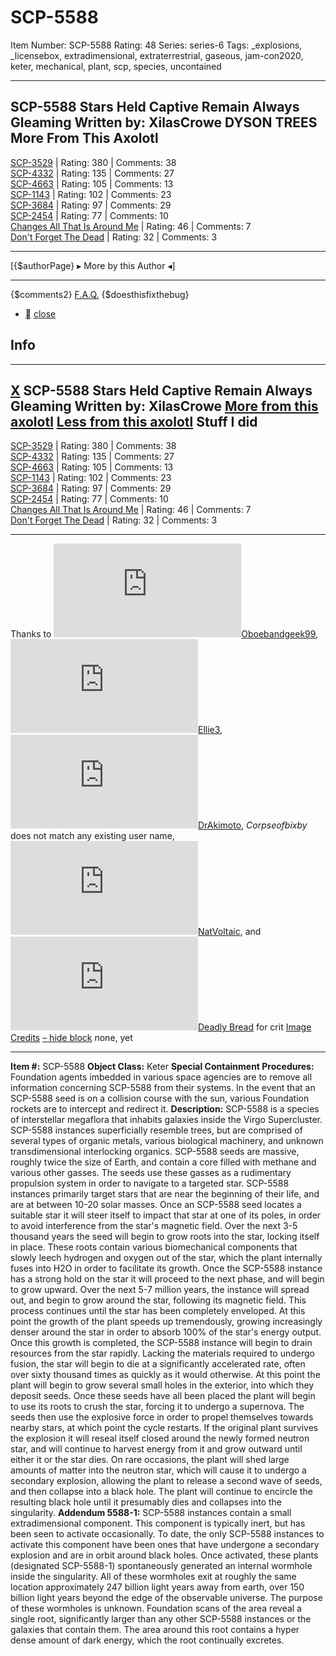 # SCP-5588
Item Number: SCP-5588
Rating: 48
Series: series-6
Tags: _explosions, _licensebox, extradimensional, extraterrestrial, gaseous, jam-con2020, keter, mechanical, plant, scp, species, uncontained

---

SCP-5588 Stars Held Captive Remain Always Gleaming
Written by: XilasCrowe
DYSON TREES
More From This Axolotl  
---  
[SCP-3529](/scp-3529) | Rating: 380 | Comments: 38  
[SCP-4332](/scp-4332) | Rating: 135 | Comments: 27  
[SCP-4663](/scp-4663) | Rating: 105 | Comments: 13  
[SCP-1143](/scp-1143) | Rating: 102 | Comments: 23  
[SCP-3684](/scp-3684) | Rating: 97 | Comments: 29  
[SCP-2454](/scp-2454) | Rating: 77 | Comments: 10  
[Changes All That Is Around Me](/what-i-do-for-myself) | Rating: 46 | Comments: 7  
[Don't Forget The Dead](/don-t-forget-the-dead) | Rating: 32 | Comments: 3  
* * *
[{$authorPage} ▸ More by this Author ◂]
* * *
{$comments2}
[F.A.Q.](https://scp-wiki.wikidot.com/component:info-ayers)
{$doesthisfixthebug}
  * [](javascript:;)
[close](javascript:;)
## Info
* * *
[X](javascript:;)
SCP-5588 Stars Held Captive Remain Always Gleaming
Written by: XilasCrowe
[More from this axolotl](javascript:;)
[Less from this axolotl](javascript:;)
Stuff I did  
---  
[SCP-3529](/scp-3529) | Rating: 380 | Comments: 38  
[SCP-4332](/scp-4332) | Rating: 135 | Comments: 27  
[SCP-4663](/scp-4663) | Rating: 105 | Comments: 13  
[SCP-1143](/scp-1143) | Rating: 102 | Comments: 23  
[SCP-3684](/scp-3684) | Rating: 97 | Comments: 29  
[SCP-2454](/scp-2454) | Rating: 77 | Comments: 10  
[Changes All That Is Around Me](/what-i-do-for-myself) | Rating: 46 | Comments: 7  
[Don't Forget The Dead](/don-t-forget-the-dead) | Rating: 32 | Comments: 3  
* * *
Thanks to [![Oboebandgeek99](https://www.wikidot.com/avatar.php?userid=1782920&amp;size=small&amp;timestamp=1720188520)](http://www.wikidot.com/user:info/oboebandgeek99)[Oboebandgeek99](http://www.wikidot.com/user:info/oboebandgeek99), [![Ellie3](https://www.wikidot.com/avatar.php?userid=3656445&amp;size=small&amp;timestamp=1720188520)](http://www.wikidot.com/user:info/ellie3)[Ellie3](http://www.wikidot.com/user:info/ellie3), [![DrAkimoto](https://www.wikidot.com/avatar.php?userid=5255688&amp;size=small&amp;timestamp=1720188520)](http://www.wikidot.com/user:info/drakimoto)[DrAkimoto](http://www.wikidot.com/user:info/drakimoto), _Corpseofbixby_ does not match any existing user name, [![NatVoltaic](https://www.wikidot.com/avatar.php?userid=2800867&amp;size=small&amp;timestamp=1720188520)](http://www.wikidot.com/user:info/natvoltaic)[NatVoltaic](http://www.wikidot.com/user:info/natvoltaic), and [![Deadly Bread](https://www.wikidot.com/avatar.php?userid=3988532&amp;size=small&amp;timestamp=1720188520)](http://www.wikidot.com/user:info/deadly-bread)[Deadly Bread](http://www.wikidot.com/user:info/deadly-bread) for crit
[Image Credits](javascript:;)
[– hide block](javascript:;)
none, yet
* * *

**Item #:** SCP-5588
**Object Class:** Keter
**Special Containment Procedures:** Foundation agents imbedded in various space agencies are to remove all information concerning SCP-5588 from their systems. In the event that an SCP-5588 seed is on a collision course with the sun, various Foundation rockets are to intercept and redirect it.
**Description:** SCP-5588 is a species of interstellar megaflora that inhabits galaxies inside the Virgo Supercluster. SCP-5588 instances superficially resemble trees, but are comprised of several types of organic metals, various biological machinery, and unknown transdimensional interlocking organics.
SCP-5588 seeds are massive, roughly twice the size of Earth, and contain a core filled with methane and various other gasses. The seeds use these gasses as a rudimentary propulsion system in order to navigate to a targeted star. SCP-5588 instances primarily target stars that are near the beginning of their life, and are at between 10-20 solar masses.
Once an SCP-5588 seed locates a suitable star it will steer itself to impact that star at one of its poles, in order to avoid interference from the star's magnetic field. Over the next 3-5 thousand years the seed will begin to grow roots into the star, locking itself in place. These roots contain various biomechanical components that slowly leech hydrogen and oxygen out of the star, which the plant internally fuses into H2O in order to facilitate its growth. Once the SCP-5588 instance has a strong hold on the star it will proceed to the next phase, and will begin to grow upward.
Over the next 5-7 million years, the instance will spread out, and begin to grow around the star, following its magnetic field. This process continues until the star has been completely enveloped. At this point the growth of the plant speeds up tremendously, growing increasingly denser around the star in order to absorb 100% of the star's energy output.
Once this growth is completed, the SCP-5588 instance will begin to drain resources from the star rapidly. Lacking the materials required to undergo fusion, the star will begin to die at a significantly accelerated rate, often over sixty thousand times as quickly as it would otherwise. At this point the plant will begin to grow several small holes in the exterior, into which they deposit seeds. Once these seeds have all been placed the plant will begin to use its roots to crush the star, forcing it to undergo a supernova. The seeds then use the explosive force in order to propel themselves towards nearby stars, at which point the cycle restarts.
If the original plant survives the explosion it will reseal itself closed around the newly formed neutron star, and will continue to harvest energy from it and grow outward until either it or the star dies. On rare occasions, the plant will shed large amounts of matter into the neutron star, which will cause it to undergo a secondary explosion, allowing the plant to release a second wave of seeds, and then collapse into a black hole. The plant will continue to encircle the resulting black hole until it presumably dies and collapses into the singularity.
**Addendum 5588-1:**
SCP-5588 instances contain a small extradimensional component. This component is typically inert, but has been seen to activate occasionally. To date, the only SCP-5588 instances to activate this component have been ones that have undergone a secondary explosion and are in orbit around black holes. Once activated, these plants (designated SCP-5588-1) spontaneously generated an internal wormhole inside the singularity. All of these wormholes exit at roughly the same location approximately 247 billion light years away from earth, over 150 billion light years beyond the edge of the observable universe. The purpose of these wormholes is unknown. Foundation scans of the area reveal a single root, significantly larger than any other SCP-5588 instances or the galaxies that contain them. The area around this root contains a hyper dense amount of dark energy, which the root continually excretes.